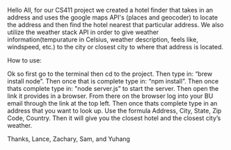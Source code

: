 Hello All, for our CS411 project we created a hotel finder that takes in an address and uses the google maps API's (places and geocoder) 
to locate the address and then find the hotel nearest that particular address. We also utilize the weather stack API in order to give 
weather information(tempurature in Celsius, weather description, feels like, windspeed, etc.) to the city or closest city to where that 
address is located.

How to use:

Ok so first go to the terminal then cd to the project. 
Then type in: “brew install node”. 
Then once that is complete type in: “npm install”. 
Then once thats complete type in: "node server.js” to start the server. 
Then open the link it provides in a browser. From there on the browser log into your 
BU email through the link at the top left. 
Then once thats complete type in an address that you want to look up. 
Use the formula Address, City, State, Zip Code, Country. 
Then it will give you the closest hotel and the closest city’s weather.


Thanks, Lance, Zachary, Sam, and Yuhang

